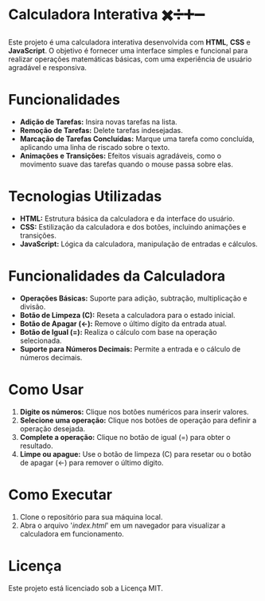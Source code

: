 # Calculadora Interativa ✖️➗➕➖
Este projeto é uma calculadora interativa desenvolvida com **HTML**, **CSS** e **JavaScript**. O objetivo é fornecer uma interface simples e funcional para realizar operações matemáticas básicas, com uma experiência de usuário agradável e responsiva.

# Funcionalidades
- **Adição de Tarefas:** Insira novas tarefas na lista.
- **Remoção de Tarefas:** Delete tarefas indesejadas.
- **Marcação de Tarefas Concluídas:** Marque uma tarefa como concluída, aplicando uma linha de riscado sobre o texto.
- **Animações e Transições:** Efeitos visuais agradáveis, como o movimento suave das tarefas quando o mouse passa sobre elas.
# Tecnologias Utilizadas
- **HTML:** Estrutura básica da calculadora e da interface do usuário.
- **CSS:** Estilização da calculadora e dos botões, incluindo animações e transições.
- **JavaScript:** Lógica da calculadora, manipulação de entradas e cálculos.
# Funcionalidades da Calculadora
- **Operações Básicas:** Suporte para adição, subtração, multiplicação e divisão.
- **Botão de Limpeza (C):** Reseta a calculadora para o estado inicial.
- **Botão de Apagar (←):** Remove o último dígito da entrada atual.
- **Botão de Igual (=):** Realiza o cálculo com base na operação selecionada.
- **Suporte para Números Decimais:** Permite a entrada e o cálculo de números decimais.
# Como Usar
1. **Digite os números:** Clique nos botões numéricos para inserir valores.
2. **Selecione uma operação:** Clique nos botões de operação para definir a operação desejada.
3. **Complete a operação:** Clique no botão de igual (=) para obter o resultado.
4. **Limpe ou apague:** Use o botão de limpeza (C) para resetar ou o botão de apagar (←) para remover o último dígito.
# Como Executar
1. Clone o repositório para sua máquina local.
2. Abra o arquivo '*index.html*' em um navegador para visualizar a calculadora em funcionamento.
# Licença
Este projeto está licenciado sob a Licença MIT.
